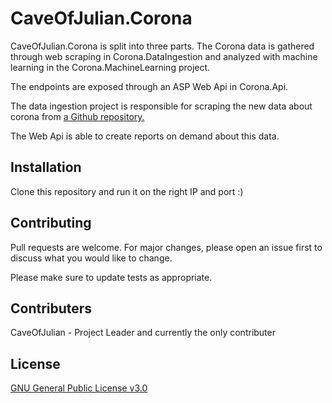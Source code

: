 # CaveOfJulian.Corona

CaveOfJulian.Corona is split into three  parts.
The Corona data is gathered through web scraping in Corona.DataIngestion and analyzed with machine learning in the Corona.MachineLearning project.

The endpoints are exposed through an ASP Web Api in Corona.Api. 

The data ingestion project is responsible for scraping the new data about corona from [a Github repository.](https://github.com/CSSEGISandData/COVID-19/)

The Web Api is able to create reports on demand about this data.
## Installation

Clone this repository and run it on the right IP and port :) 


## Contributing
Pull requests are welcome. For major changes, please open an issue first to discuss what you would like to change.

Please make sure to update tests as appropriate.

## Contributers
CaveOfJulian - Project Leader and currently the only contributer
## License
[GNU General Public License v3.0](https://choosealicense.com/licenses/gpl-3.0/)
